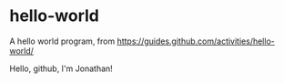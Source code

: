 # hello-world
A hello world program, from https://guides.github.com/activities/hello-world/

Hello, github, I'm Jonathan!
